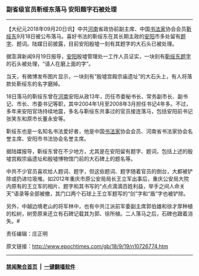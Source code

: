### 副省级官员靳绥东落马 安阳题字石被处理
------------------------

<p>【大纪元2018年09月20日讯】中共<a href="http://www.epochtimes.com/gb/tag/%E6%B2%B3%E5%8D%97.html">河南</a>省政协前副主席、中国<a href="http://www.epochtimes.com/gb/tag/%E4%B9%A6%E6%B3%95%E5%AE%B6.html">书法家</a>协会会员<a href="http://www.epochtimes.com/gb/tag/%E9%9D%B3%E7%BB%A5%E4%B8%9C.html">靳绥东</a>9月18日被公布落马。喜好书法的靳绥东在其长期主政的<a href="http://www.epochtimes.com/gb/tag/%E5%AE%89%E9%98%B3.html">安阳</a>市多处留有<a href="http://www.epochtimes.com/gb/tag/%E9%A2%98%E5%AD%97.html">题字</a>、题词。陆媒日前披露，目前安阳殷墟一刻有其题字的大石头已被处理。</p>
<p>据澎湃新闻9月19日报导，<a href="http://www.epochtimes.com/gb/tag/%E5%AE%89%E9%98%B3.html">安阳</a>殷墟管理处一工作人员证实，一块刻有<a href="http://www.epochtimes.com/gb/tag/%E9%9D%B3%E7%BB%A5%E4%B8%9C.html">靳绥东</a><a href="http://www.epochtimes.com/gb/tag/%E9%A2%98%E5%AD%97.html">题字</a>的石头被处理，“请人在磨上面的字”。</p>
<p>当天，有微博发布图片显示，一块刻有“殷墟宫殿宗庙遗址”的大石头上，有人将落款处靳绥东的名字磨掉。</p>
<p>18日落马的靳绥东曾在<a href="http://www.epochtimes.com/gb/tag/%E6%B2%B3%E5%8D%97.html">河南</a>安阳从政13年，历任市委秘书长、常务副市长、副书记、市长、市委书记等职，其中2004年1月至2008年3月担任书记4年多。不过，多年来安阳官场持续地震，多名与靳绥东共事过的官员接连落马，包括安阳前书记张笑东和原市长董永安等。</p>
<p>靳绥东也是一名知名书法爱好者，他是中国<a href="http://www.epochtimes.com/gb/tag/%E4%B9%A6%E6%B3%95%E5%AE%B6.html">书法家</a>协会会员、河南省书法家协会名誉主席、安阳市书法协会名誉主席。</p>
<p>据陆媒报导，靳绥东曾在不少地方，尤其是在安阳留有题字、题词，包括上述的殷墟宫殿宗庙遗址和殷墟博物馆门前的大石碑上的题名等。</p>
<p>中共不少官员喜欢给人题词、题字，但这些题词、题字随着官员的倒台，大都被铲除或扔进垃圾堆。如2012年重庆市原公安局局长王立军出事后，重庆公安局大院内原有的王立军的相片、题字和其书写的“点点滴滴百姓利益，举手之间人命关天”语录等全部被撤，其门口两个石球上王立军题写的“剑”字和“盾”字也被铲除。</p>
<p>另外，中越边境老山的将军林中，也有中共江派前军委副主席郭伯雄和徐才厚种植的松树，树旁原来还立有石碑记载其为郭、徐所植。二人落马之后，石碑也跟着消失。#</p>
<p>责任编辑：庄正明</p>

原文链接：http://www.epochtimes.com/gb/18/9/19/n10726774.htm


------------------------
#### [禁闻聚合首页](https://github.com/gfw-breaker/banned-news/blob/master/README.md) &nbsp;|&nbsp;  [一键翻墙软件](https://github.com/gfw-breaker/nogfw/blob/master/README.md)